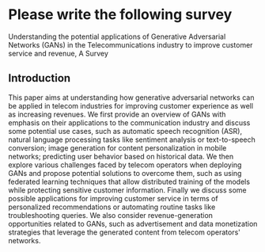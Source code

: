 # Please write the following survey

Understanding the potential applications of Generative Adversarial Networks (GANs) in the Telecommunications industry to improve customer service and revenue, A Survey

## Introduction

This paper aims at understanding how generative adversarial networks can be applied in telecom industries for improving customer experience as well as increasing revenues. We first provide an overview of GANs with emphasis on their applications to the communication industry and discuss some potential use cases, such as automatic speech recognition (ASR), natural language processing tasks like sentiment analysis or text-to-speech conversion; image generation for content personalization in mobile networks; predicting user behavior based on historical data. We then explore various challenges faced by telecom operators when deploying GANs and propose potential solutions to overcome them, such as using federated learning techniques that allow distributed training of the models while protecting sensitive customer information. Finally we discuss some possible applications for improving customer service in terms of personalized recommendations or automating routine tasks like troubleshooting queries. We also consider revenue-generation opportunities related to GANs, such as advertisement and data monetization strategies that leverage the generated content from telecom operators' networks.